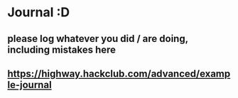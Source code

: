 # Journal :D
## please log whatever you did / are doing, including mistakes here
## https://highway.hackclub.com/advanced/example-journal
